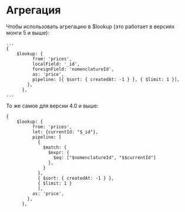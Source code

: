 # Агрегация

Чтобы использовать агрегацию в $lookup (это работает в версиях монги 5 и выше):

```
...
{
	$lookup: {
          from: 'prices',
          localField: '_id',
          foreignField: 'nomenclatureId',
          as: 'price',
          pipeline: [{ $sort: { createdAt: -1 } }, { $limit: 1 }],
        },
      },
...
```

То же самое для версии 4.0 и выше:
```
{
	$lookup: {
          from: 'prices',
          let: {currentId: "$_id"},
          pipeline: [
            {
              $match: {
                $expr: {
                  $eq: ["$nomenclatureId", "$$currentId"]
                },
              }
            },
            { $sort: { createdAt: -1 } }, 
			{ $limit: 1 }
			],
          as: 'price',
        },
      },
```